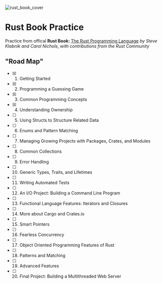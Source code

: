 ![rust_book_cover](https://user-images.githubusercontent.com/70931719/106836168-1deca200-66f5-11eb-97fa-6c31fd5b4743.png)
# Rust Book Practice

Practice   from offical **Rust Book:** [The Rust Programming Language](https://doc.rust-lang.org/book/title-page.html) *by Steve Klabnik and Carol Nichols, with contributions from the Rust Community*

## "Road Map"
- [X] 1. Getting Started
- [X] 2. Programming a Guessing Game
- [X] 3. Common Programming Concepts
- [X] 4. Understanding Ownership
- [ ] 5. Using Structs to Structure Related Data
- [ ] 6. Enums and Pattern Matching
- [ ] 7. Managing Growing Projects with Packages, Crates, and Modules
- [ ] 8. Common Collections
- [ ] 9. Error Handling
- [ ] 10. Generic Types, Traits, and Lifetimes
- [ ] 11. Writing Automated Tests
- [ ] 12. An I/O Project: Building a Command Line Program
- [ ] 13. Functional Language Features: Iterators and Closures
- [ ] 14. More about Cargo and Crates.io
- [ ] 15. Smart Pointers
- [ ] 16. Fearless Concurrency
- [ ] 17. Object Oriented Programming Features of Rust
- [ ] 18. Patterns and Matching
- [ ] 19. Advanced Features
- [ ] 20. Final Project: Building a Multithreaded Web Server
